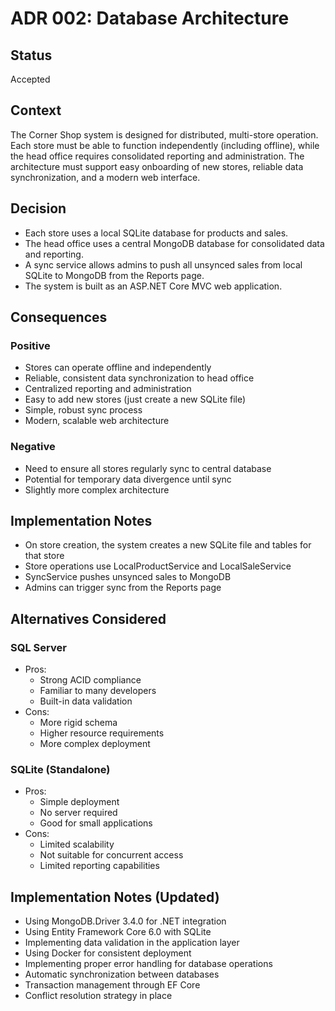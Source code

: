 # ADR 002: Database Architecture

## Status
Accepted

## Context
The Corner Shop system is designed for distributed, multi-store operation. Each store must be able to function independently (including offline), while the head office requires consolidated reporting and administration. The architecture must support easy onboarding of new stores, reliable data synchronization, and a modern web interface.

## Decision
- Each store uses a local SQLite database for products and sales.
- The head office uses a central MongoDB database for consolidated data and reporting.
- A sync service allows admins to push all unsynced sales from local SQLite to MongoDB from the Reports page.
- The system is built as an ASP.NET Core MVC web application.

## Consequences

### Positive
- Stores can operate offline and independently
- Reliable, consistent data synchronization to head office
- Centralized reporting and administration
- Easy to add new stores (just create a new SQLite file)
- Simple, robust sync process
- Modern, scalable web architecture

### Negative
- Need to ensure all stores regularly sync to central database
- Potential for temporary data divergence until sync
- Slightly more complex architecture

## Implementation Notes
- On store creation, the system creates a new SQLite file and tables for that store
- Store operations use LocalProductService and LocalSaleService
- SyncService pushes unsynced sales to MongoDB
- Admins can trigger sync from the Reports page

## Alternatives Considered

### SQL Server
- Pros:
  - Strong ACID compliance
  - Familiar to many developers
  - Built-in data validation
- Cons:
  - More rigid schema
  - Higher resource requirements
  - More complex deployment

### SQLite (Standalone)
- Pros:
  - Simple deployment
  - No server required
  - Good for small applications
- Cons:
  - Limited scalability
  - Not suitable for concurrent access
  - Limited reporting capabilities

## Implementation Notes (Updated)
- Using MongoDB.Driver 3.4.0 for .NET integration
- Using Entity Framework Core 6.0 with SQLite
- Implementing data validation in the application layer
- Using Docker for consistent deployment
- Implementing proper error handling for database operations
- Automatic synchronization between databases
- Transaction management through EF Core
- Conflict resolution strategy in place 